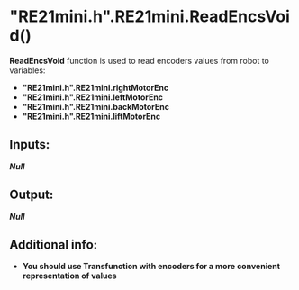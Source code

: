 <h1> "RE21mini.h".RE21mini.ReadEncsVoid()  </h1>
  
<strong>ReadEncsVoid</strong> function is used to read encoders values from robot to variables:  
<ul>
  <li><strong>"RE21mini.h".RE21mini.rightMotorEnc</strong></li> 
  <li><strong>"RE21mini.h".RE21mini.leftMotorEnc</strong></li>
  <li><strong>"RE21mini.h".RE21mini.backMotorEnc</strong></li>
  <li><strong>"RE21mini.h".RE21mini.liftMotorEnc</strong></li>
</ul>

<h2><strong> Inputs: </strong></h2>  
<strong><em>Null</em></strong>
  
<h2><strong> Output: </strong></h2>
<strong><em>Null</em></strong>

<h2><strong> Additional info: </strong></h2>
<ul>
<li><strong>You should use Transfunction with encoders for a more convenient representation of values</strong></li>
</ul>
